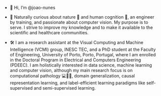 - 👋 Hi, I’m @joao-nunes
  
- 👀 Naturally curious about nature 🌄 and human cognition 🧠, an engineer by training, and passionate about computer vision. My purpose is to serve. I strive to improve my knowledge and to make it available to the scientific and healthcare communities.

- 🛠️ I am a research assistant at the Visual Computing and Machine Intelligence (VCMI) group, INESC TEC, and a PhD student at the Faculty of Engineering, University of Porto, Porto, Portugal, where I am enrolled in the Doctoral Program in Electrical and Computers Engineering (PDEEC). I am holistically interested in data science, machine learning and computer vision, although my main research focus is on computational pathology 💻🔬🦠, domain generalization, causal representation learning, and label-efficient learning paradigms like self-supervised and semi-supervised learning.

<!---
joao-nunes/joao-nunes is a ✨ special ✨ repository because its `README.md` (this file) appears on your GitHub profile.
You can click the Preview link to take a look at your changes.
--->

